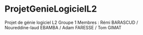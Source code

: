 # ProjetGenieLogicielL2
Projet de génie logiciel L2
Groupe 1
Membres : 
Rémi BARASCUD /
Noureddine-laud EBAMBA /
Adam FARESSE /
Tom GIMAT
